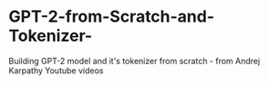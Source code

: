 # GPT-2-from-Scratch-and-Tokenizer-
Building GPT-2 model and it's tokenizer from scratch - from Andrej Karpathy Youtube videos
